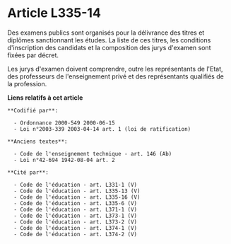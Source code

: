 # Article L335-14

Des examens publics sont organisés pour la délivrance des titres et diplômes sanctionnant les études. La liste de ces titres,
les conditions d'inscription des candidats et la composition des jurys d'examen sont fixées par décret.

Les jurys d'examen doivent comprendre, outre les représentants de l'Etat, des professeurs de l'enseignement privé et des
représentants qualifiés de la profession.

**Liens relatifs à cet article**

	**Codifié par**:

	  - Ordonnance 2000-549 2000-06-15
	  - Loi n°2003-339 2003-04-14 art. 1 (loi de ratification)

	**Anciens textes**:

	  - Code de l'enseignement technique - art. 146 (Ab)
	  - Loi n°42-694 1942-08-04 art. 2

	**Cité par**:

	  - Code de l'éducation - art. L331-1 (V)
	  - Code de l'éducation - art. L335-13 (V)
	  - Code de l'éducation - art. L335-16 (V)
	  - Code de l'éducation - art. L335-6 (V)
	  - Code de l'éducation - art. L371-1 (V)
	  - Code de l'éducation - art. L373-1 (V)
	  - Code de l'éducation - art. L373-2 (V)
	  - Code de l'éducation - art. L374-1 (V)
	  - Code de l'éducation - art. L374-2 (V)
